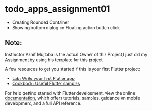 # todo_apps_assignment01

- Creating Rounded Container
- Showing bottom dialog on Floating action button click

## Note:
Instructor Ashif Mujtoba is the actual Owner of this Project,I just did my Assignment by using his template for this project


A few resources to get you started if this is your first Flutter project:

- [Lab: Write your first Flutter app](https://docs.flutter.dev/get-started/codelab)
- [Cookbook: Useful Flutter samples](https://docs.flutter.dev/cookbook)

For help getting started with Flutter development, view the
[online documentation](https://docs.flutter.dev/), which offers tutorials,
samples, guidance on mobile development, and a full API reference.
